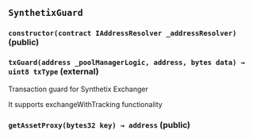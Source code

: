 ## `SynthetixGuard`






### `constructor(contract IAddressResolver _addressResolver)` (public)





### `txGuard(address _poolManagerLogic, address, bytes data) → uint8 txType` (external)

Transaction guard for Synthetix Exchanger


It supports exchangeWithTracking functionality


### `getAssetProxy(bytes32 key) → address` (public)






